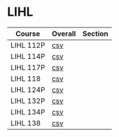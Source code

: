 # LIHL

| Course | Overall | Section |
| ------ | ------- | ------- |
| LIHL 112P | [csv](https://github.com/UCSD-Historical-Enrollment-Data/2024Spring/blob/main/overall/LIHL%20112P.csv) |  |
| LIHL 114P | [csv](https://github.com/UCSD-Historical-Enrollment-Data/2024Spring/blob/main/overall/LIHL%20114P.csv) |  |
| LIHL 117P | [csv](https://github.com/UCSD-Historical-Enrollment-Data/2024Spring/blob/main/overall/LIHL%20117P.csv) |  |
| LIHL 118 | [csv](https://github.com/UCSD-Historical-Enrollment-Data/2024Spring/blob/main/overall/LIHL%20118.csv) |  |
| LIHL 124P | [csv](https://github.com/UCSD-Historical-Enrollment-Data/2024Spring/blob/main/overall/LIHL%20124P.csv) |  |
| LIHL 132P | [csv](https://github.com/UCSD-Historical-Enrollment-Data/2024Spring/blob/main/overall/LIHL%20132P.csv) |  |
| LIHL 134P | [csv](https://github.com/UCSD-Historical-Enrollment-Data/2024Spring/blob/main/overall/LIHL%20134P.csv) |  |
| LIHL 138 | [csv](https://github.com/UCSD-Historical-Enrollment-Data/2024Spring/blob/main/overall/LIHL%20138.csv) |  |
